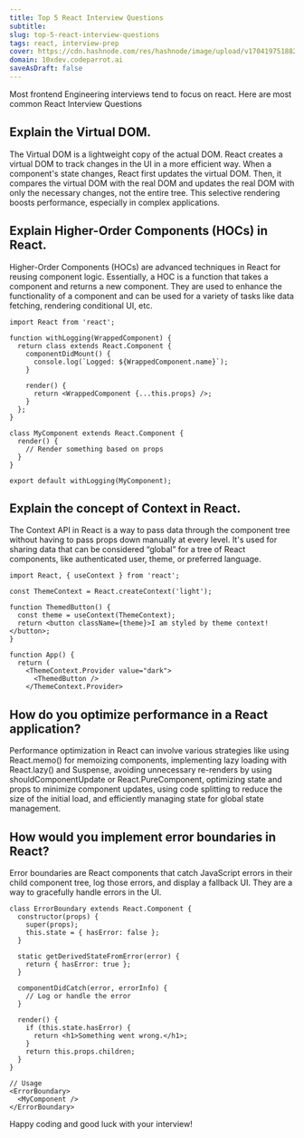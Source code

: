 ```yaml
---
title: Top 5 React Interview Questions
subtitle:
slug: top-5-react-interview-questions
tags: react, interview-prep
cover: https://cdn.hashnode.com/res/hashnode/image/upload/v1704197518828/0e-OdBSXE.png?auto=format
domain: 10xdev.codeparrot.ai
saveAsDraft: false
---
```


Most frontend Engineering interviews tend to focus on react. Here are most common React Interview Questions

## Explain the Virtual DOM.

The Virtual DOM is a lightweight copy of the actual DOM. React creates a virtual DOM to track changes in the UI in a more efficient way. When a component's state changes, React first updates the virtual DOM. Then, it compares the virtual DOM with the real DOM and updates the real DOM with only the necessary changes, not the entire tree. This selective rendering boosts performance, especially in complex applications.

## Explain Higher-Order Components (HOCs) in React.

Higher-Order Components (HOCs) are advanced techniques in React for reusing component logic. Essentially, a HOC is a function that takes a component and returns a new component. They are used to enhance the functionality of a component and can be used for a variety of tasks like data fetching, rendering conditional UI, etc.

```
import React from 'react';

function withLogging(WrappedComponent) {
  return class extends React.Component {
    componentDidMount() {
      console.log(`Logged: ${WrappedComponent.name}`);
    }

    render() {
      return <WrappedComponent {...this.props} />;
    }
  };
}

class MyComponent extends React.Component {
  render() {
    // Render something based on props
  }
}

export default withLogging(MyComponent);
```

## Explain the concept of Context in React.

The Context API in React is a way to pass data through the component tree without having to pass props down manually at every level. It's used for sharing data that can be considered “global” for a tree of React components, like authenticated user, theme, or preferred language.


```
import React, { useContext } from 'react';

const ThemeContext = React.createContext('light');

function ThemedButton() {
  const theme = useContext(ThemeContext);
  return <button className={theme}>I am styled by theme context!</button>;
}

function App() {
  return (
    <ThemeContext.Provider value="dark">
      <ThemedButton />
    </ThemeContext.Provider>

```
## How do you optimize performance in a React application?

Performance optimization in React can involve various strategies like using React.memo() for memoizing components, implementing lazy loading with React.lazy() and Suspense, avoiding unnecessary re-renders by using shouldComponentUpdate or React.PureComponent, optimizing state and props to minimize component updates, using code splitting to reduce the size of the initial load, and efficiently managing state for global state management.

## How would you implement error boundaries in React?

Error boundaries are React components that catch JavaScript errors in their child component tree, log those errors, and display a fallback UI. They are a way to gracefully handle errors in the UI.

```
class ErrorBoundary extends React.Component {
  constructor(props) {
    super(props);
    this.state = { hasError: false };
  }

  static getDerivedStateFromError(error) {
    return { hasError: true };
  }

  componentDidCatch(error, errorInfo) {
    // Log or handle the error
  }

  render() {
    if (this.state.hasError) {
      return <h1>Something went wrong.</h1>;
    }
    return this.props.children;
  }
}

// Usage
<ErrorBoundary>
  <MyComponent />
</ErrorBoundary>
```


Happy coding and good luck with your interview! 
